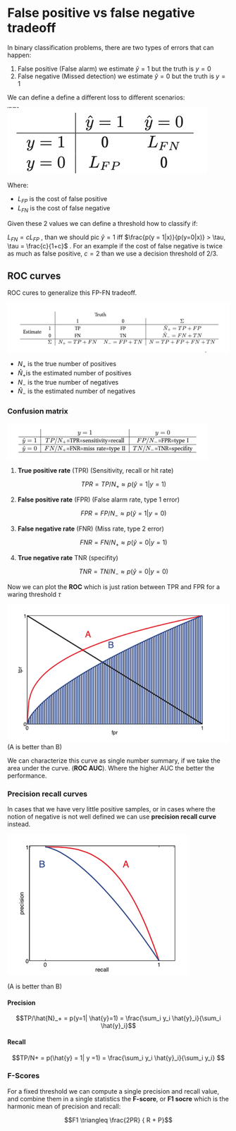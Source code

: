 # False positive vs false negative tradeoff

In binary classification problems, there are two types of errors that can happen:

1. False positive (False alarm) we estimate $\hat{y} =1$ but the truth is $y =0$ 
2. False negative (Missed detection) we estimate $\hat{y} = 0$ but the truth is $y =1$

We can define a define a different loss to different scenarios:

![](../.images/false_positive_false_negative.png)

Where:

* $L_{FP}$ is the cost of false positive
* $L_{FN}$ is the cost of false negative 


Given these 2 values we can define a threshold how to classify if:

$L_{FN} = cL_{FP}$ , than we should pic $\hat{y} = 1$ iff $\frac{p(y = 1|x)}{p(y=0|x)} > \tau, \tau = \frac{c}{1+c}$ . For an example if the cost of false negative is twice as much as false positive, $c=2$ than we use a decision threshold of 2/3. 


## ROC curves

ROC cures to generalize this FP-FN tradeoff. 

![Rock Table](../.images/roc_curve_table.png)


* $N_+$ is the true number of positives
* $\hat{N}_+$is the estimated number of positives
* $N_-$ is the true number of negatives
* $\hat{N}_-$ is the estimated number of negatives 


### Confusion matrix
![Confusion matrix](../.images/confusion_matrix.png)


1. **True positive rate** (TPR) (Sensitivity, recall or hit rate) 

   $$TPR = TP/N_+ \approx p(\hat{y} =1|y=1)$$

2. **False positive rate** (FPR) (False alarm rate, type 1 error) 

   $$FPR = FP /N_- \approx p(\hat{y} = 1|y=0)$$

3. **False negative rate** (FNR) (Miss rate, type 2 error)

   $$FNR = FN/N_+ \approx p(\hat{y}=0|y=1)$$

4. **True negative rate** TNR (specifity)

   $$TNR = TN /N_- \approx p(\hat{y}=0|y=0)$$

Now we can plot the **ROC** which is just ration between TPR and FPR for a waring threshold $\tau$

![](../.images/roc_curve.png)
(A is better than B)

We can characterize this curve as single number summary, if we take the area under the curve.  (**ROC AUC**). Where the higher AUC the better the performance.

### Precision recall curves

In cases that we have very little positive samples,  or in cases where the notion of negative is not well defined we can use **precision recall curve** instead.

![](../.images/precision_recall_curve.png)

(A is better than B)

#### Precision

$$TP/\hat{N}_+  = p(y=1| \hat{y}=1) = \frac{\sum_i y_i \hat{y}_i}{\sum_i \hat{y}_i}$$

#### Recall

$$TP/N+ = p(\hat{y} = 1| y =1) = \frac{\sum_i y_i \hat{y}_i}{\sum_i y_i} $$

### F-Scores

For a fixed threshold we can compute a single precision and recall value, and combine them in a single statistics the **F-score**, or **F1 socre** which is the harmonic mean of precision and recall:

$$F1 \triangleq \frac{2PR} { R + P}$$
